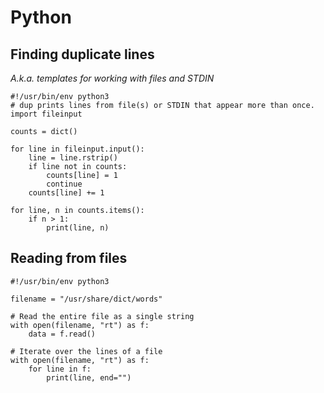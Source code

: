# Python

## Finding duplicate lines

*A.k.a. templates for working with files and STDIN*

```
#!/usr/bin/env python3
# dup prints lines from file(s) or STDIN that appear more than once.
import fileinput

counts = dict()

for line in fileinput.input():
    line = line.rstrip()
    if line not in counts:
        counts[line] = 1
        continue
    counts[line] += 1

for line, n in counts.items():
    if n > 1:
        print(line, n)
```

## Reading from files

```
#!/usr/bin/env python3

filename = "/usr/share/dict/words"

# Read the entire file as a single string
with open(filename, "rt") as f:
    data = f.read()

# Iterate over the lines of a file
with open(filename, "rt") as f:
    for line in f:
        print(line, end="")
```
